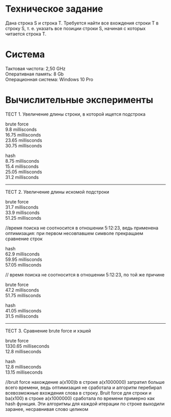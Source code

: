 # Техническое задание  
Дана строка S и строка Т. Требуется
найти все вхождения строки Т в строку S, т. е. указать все
позиции строки S, начиная с которых читается строка Т.

# Система
Тактовая чистота: 2,50 GHz  
Оперативная память: 8 Gb  
Операционная система: Windows 10 Pro  

# Вычислительные эксперименты
ТЕСТ 1. Увеличение длины строки, в которой ищется подстрока  

brute force  
9.8 millisconds  
16.75 millisconds  
23.65 millisconds  
30.75 millisconds  

hash  
8.75 millisconds  
15.4 millisconds  
25.05 millisconds  
31.2 millisconds  
___
ТЕСТ 2. Увеличение длины искомой подстроки  

brute force  
31.7 millisconds  
33.9 millisconds  
51.25 millisconds 
  
//время поиска не соотносится в отношении 5:12:23, ведь применена оптимизация: при первом несовпавшем символе прекращаем сравнение строк  
  
hash  
62.9 millisconds  
59.95 millisconds  
57.05 millisconds  
  
// время поиска не соотносится в отношении 5:12:23, по той же причине  
  
brute force  
47.2 millisconds  
51.75 millisconds  
  
hash  
41.05 millisconds  
31.5 millisconds  
___
ТЕСТ 3. Сравнение brute force и хэшей  
  
brute force  
1330.65 milliseconds  
12.8 milliseconds  
  
hash  
12.8 milliseconds  
13.15 milliseconds  
  
//bruit force нахождение a(x100)b в строке a(x1000000) затратил больше всего времени, ведь оптимизация не сработала и алгоритм перебирал всевозможные вхождения слова в строку. Bruit force для строки и ba(x100) в строке a(x1000000) сработала по времени примерно как hash функция. Эти алгоритмы для каждой итерации по строке выходили заранее, несравнивая слово целиком
